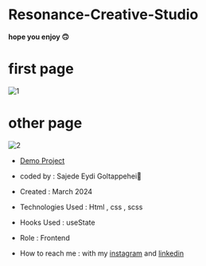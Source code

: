 # Resonance-Creative-Studio

**hope you enjoy 🙃**

# first page

![1](https://github.com/SajedehEydi/Professional-branding-design-services./assets/155808160/e68e331c-d4e6-4aa1-9346-072e7ef224d1)


# other page

![2](https://github.com/SajedehEydi/Professional-branding-design-services./assets/155808160/8da28a2e-93c3-40b7-a6b4-122f27d878cd)

- [Demo Project]( https://sajedeheydi.github.io/Professional-branding-design-services./)

- coded by : Sajede Eydi Goltappehei🌻

- Created : March 2024

- Technologies Used : Html , css , scss

- Hooks Used : useState 

- Role : Frontend

- How to reach me : with my [instagram](https://www.instagram.com/saji.ad.web?igsh=MW5lOHBscWJyYnpoZQ==) and [linkedin](http://www.linkedin.com/in/sajede-eydi-goltappehei-418ba8222)
